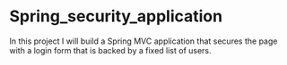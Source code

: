 # Spring_security_application

In this project I will build a Spring MVC application that secures the page with a login form that is backed by a fixed list of users.
